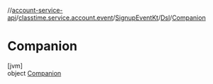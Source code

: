 //[account-service-api](../../../../../index.md)/[classtime.service.account.event](../../../index.md)/[SignupEventKt](../../index.md)/[Dsl](../index.md)/[Companion](index.md)

# Companion

[jvm]\
object [Companion](index.md)

